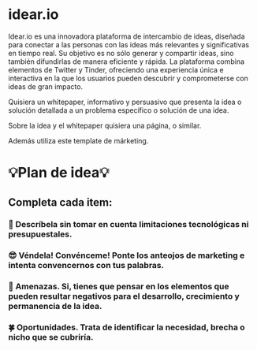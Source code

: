 # idear.io

Idear.io es una innovadora plataforma de intercambio de ideas, diseñada para conectar a las personas con las ideas más relevantes y significativas en tiempo real. Su objetivo es no sólo generar y compartir ideas, sino también difundirlas de manera eficiente y rápida. La plataforma combina elementos de Twitter y Tinder, ofreciendo una experiencia única e interactiva en la que los usuarios pueden descubrir y comprometerse con ideas de gran impacto.

Quisiera un whitepaper, informativo y persuasivo que presenta la idea o solución detallada a un problema específico o solución de una idea. 

Sobre la idea y el whitepaper quisiera una página, o similar. 

Además utiliza este template de márketing. 

# 💡Plan de idea💡

## Completa cada item:

### 📄 Descríbela sin tomar en cuenta limitaciones tecnológicas ni presupuestales. 

### 😎 Véndela! Convénceme! Ponte los anteojos de marketing e intenta convencernos con tus palabras.

### 👀 Amenazas. Si, tienes que pensar en los elementos que pueden resultar negativos para el desarrollo, crecimiento y permanencia de la idea.

### 🍀 Oportunidades. Trata de identificar la necesidad, brecha o nicho que se cubriría. 

<!-- Recibes y puedes opinar por si o no a una idea -->
